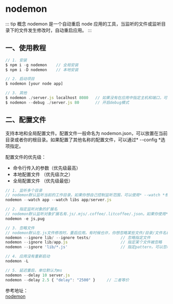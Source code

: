 # nodemon

::: tip 概念
nodemon 是一个自动重启 node 应用的工具，当监听的文件或监听目录下的文件发生修改时，自动重启应用。
:::

## 一、使用教程

```js
// 1. 安装
$ npm i -g nodemon    // 全局安装
$ npm i -D nodemon    // 本地安装

// 2. 启动项目
$ nodemon [your node app]

// 3. 其他
$ nodemon ./server.js localhost 8080   // 如果没有在应用中指定主机和端口，可以在命令中指定
$ nodemon --debug ./server.js 80       // 开启debug模式
```

## 二、配置文件

支持本地和全局配置文件。配置文件一般命名为 nodemon.json，可以放置在当前目录或者你的根目录。如果配置了其他名称的配置文件，可以通过* --config *选项指定。

配置文件的优先级：

- 命令行传入的参数（优先级最高）
- 本地配置文件 （优先级次之）
- 全局配置文件 （优先级最低）

```js
// 1. 监听多个目录
// nodemon默认监听当前的工作目录。如果你想自己控制监听范围，可以使用* --watch *参数增加指定的路径：
nodemon --watch app --watch libs app/server.js

// 2. 指定监听对象的扩展名
// nodemon默认监听对象扩展名有.js/.mjs/.coffee/.litcoffee/.json。如果你使用* --exec 选项并监听app.py，nodemon会监听以.py为扩展名的文件。你也可以使用-e 或者 --ext*来指定自己的列表
nodemon -e js,pug

// 3. 忽略文件
// nodemon默认在.js文件修改时，重启应用。有时候也许，你想忽略某些文件/目录/文件名称模式（匹配文件名），来阻止nodemon过早的重启应用。
nodemon --ignore lib/ --ignore tests/             // 忽略指定文件
nodemon --ignore lib/app.js                       // 指定某个文件被忽略
nodemon --ignore 'lib/*.js'                       // 指定pattern，可以忽略匹配文件（但是要确定要用引号包含参数）

// 4. 应用没有重新启动
nodemon -L

// 5. 延迟重启，单位默认为ms
nodemon --delay 10 server.js
nodemon --delay 2.5 { "delay": "2500" }     // 二者等价
```

参考地址：<br/>
<a href="https://www.npmjs.com/package/nodemon" target="_blank">nodemon</a> <br/>
